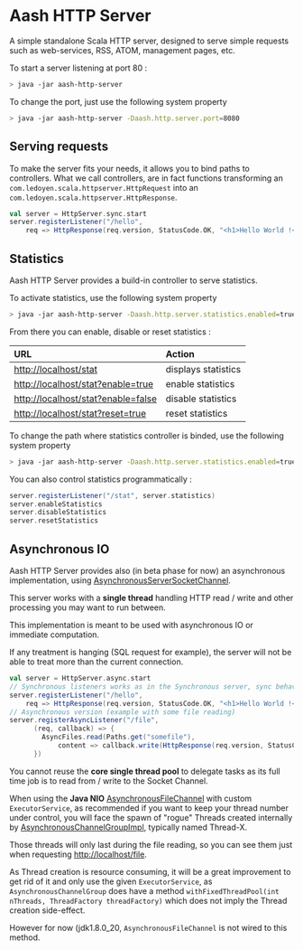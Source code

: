 # Aash HTTP Server

A simple standalone Scala HTTP server, designed to serve simple requests such as web-services, RSS, ATOM, management pages, etc.

To start a server listening at port 80 :

```bash
> java -jar aash-http-server
```

To change the port, just use the following system property
```bash
> java -jar aash-http-server -Daash.http.server.port=8080
```

## Serving requests

To make the server fits your needs, it allows you to bind paths to controllers.
What we call controllers, are in fact functions transforming an `com.ledoyen.scala.httpserver.HttpRequest` into an `com.ledoyen.scala.httpserver.HttpResponse`.

```scala
val server = HttpServer.sync.start
server.registerListener("/hello",
	req => HttpResponse(req.version, StatusCode.OK, "<h1>Hello World !</h1>"))
```

## Statistics

Aash HTTP Server provides a build-in controller to serve statistics.

To activate statistics, use the following system property
```bash
> java -jar aash-http-server -Daash.http.server.statistics.enabled=true
```

From there you can enable, disable or reset statistics :

URL 																	| Action
:-----------------------------------------------------------------------|:--------------------
[http://localhost/stat](http://localhost/stat)							|	displays statistics
[http://localhost/stat?enable=true](http://localhost/stat?enable=true)	|	enable statistics
[http://localhost/stat?enable=false](http://localhost/stat?enable=false)|	disable statistics
[http://localhost/stat?reset=true](http://localhost/stat?reset=true)	|	reset statistics

To change the path where statistics controller is binded, use the following system property
```bash
> java -jar aash-http-server -Daash.http.server.statistics.enabled=true -Daash.http.server.statistics.path=/stat
```

You can also control statistics programmatically :
```scala
server.registerListener("/stat", server.statistics)
server.enableStatistics
server.disableStatistics
server.resetStatistics
```

## Asynchronous IO

Aash HTTP Server provides also (in beta phase for now) an asynchronous implementation, using [AsynchronousServerSocketChannel](http://docs.oracle.com/javase/7/docs/api/java/nio/channels/AsynchronousServerSocketChannel.html).

This server works with a __single thread__ handling HTTP read / write and other processing you may want to run between.

This implementation is meant to be used with asynchronous IO or immediate computation.

If any treatment is hanging (SQL request for example), the server will not be able to treat more than the current connection.

```scala
val server = HttpServer.async.start
// Synchronous listeners works as in the Synchronous server, sync behavior is "emulated"
server.registerListener("/hello",
	req => HttpResponse(req.version, StatusCode.OK, "<h1>Hello World !</h1>"))
// Asynchronous version (example with some file reading)
server.registerAsyncListener("/file",
      (req, callback) => {
        AsyncFiles.read(Paths.get("somefile"),
            content => callback.write(HttpResponse(req.version, StatusCode.OK, content)))
      })
```

You cannot reuse the __core single thread pool__ to delegate tasks as its full time job is to read from / write to the Socket Channel.

When using the __Java NIO__ [AsynchronousFileChannel](http://openjdk.java.net/projects/nio/javadoc/java/nio/channels/AsynchronousFileChannel.html) with custom `ExecutorService`,
as recommended if you want to keep your thread number under control, you will face the spawn of "rogue" Threads created internally by 
[AsynchronousChannelGroupImpl](http://grepcode.com/file/repository.grepcode.com/java/root/jdk/openjdk/7-b147/sun/nio/ch/AsynchronousChannelGroupImpl.java#AsynchronousChannelGroupImpl.startThreads%28java.lang.Runnable%29), 
typically named Thread-X.

Those threads will only last during the file reading, so you can see them just when requesting [http://localhost/file](http://localhost/file).

As Thread creation is resource consuming, it will be a great improvement to get rid of it and only use the given `ExecutorService`, as `AsynchronousChannelGroup` does have a 
method `withFixedThreadPool(int nThreads, ThreadFactory threadFactory)` which does not imply the Thread creation side-effect.

However for now (jdk1.8.0_20, `AsynchronousFileChannel` is not wired to this method.
